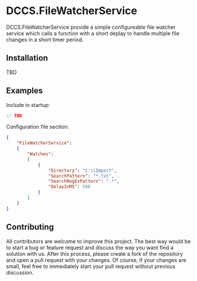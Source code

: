 # DCCS.FileWatcherService
DCCS.FileWatcherService provide a simple configureable file watcher service which calls a function with a short deplay to handle multiple file changes in a short timer period.

## Installation

TBD

## Examples

Include in startup:
```csharp
// TBD
```

Configuration file section:
```json
{
    "FileWatcherService": 
    {
        "Watches":
        [ 
            {
                "Directory": "C:\\Import",
                "SearchPattern": "*.txt",
                "SearchRegExPattern": ".*",
                "DelayInMS": 500 
            }
        ]        
    }
}
```

## Contributing
All contributors are welcome to improve this project. The best way would be to start a bug or feature request and discuss the way you want find a solution with us.
After this process, please create a fork of the repository and open a pull request with your changes. Of course, if your changes are small, feel free to immediately start your pull request without previous discussion. 
